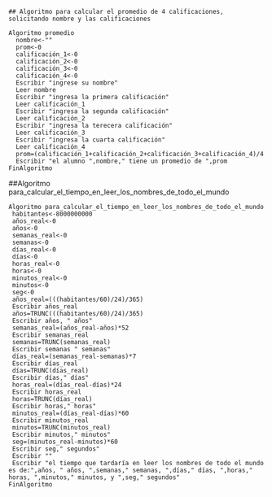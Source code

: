 	## Algoritmo para calcular el promedio de 4 calificaciones, solicitando nombre y las calificaciones   
    
    Algoritmo promedio
      nombre<-""
      prom<-0
      calificación_1<-0
      calificación_2<-0
      calificación_3<-0
      calificación_4<-0
      Escribir "ingrese su nombre"
      Leer nombre
      Escribir "ingresa la primera calificación"
      Leer calificación_1
      Escribir "ingresa la segunda calificación"
      Leer calificación_2	
      Escribir "ingresa la terecera calificación"
      Leer calificación_3	
      Escribir "ingresa la cuarta calificación"
      Leer calificación_4
      prom=(calificación_1+calificación_2+calificación_3+calificación_4)/4
      Escribir "el alumno ",nombre," tiene un promedio de ",prom
    FinAlgoritmo

##Algoritmo para_calcular_el_tiempo_en_leer_los_nombres_de_todo_el_mundo

    Algoritmo para_calcular_el_tiempo_en_leer_los_nombres_de_todo_el_mundo
     habitantes<-8000000000
     años_real<-0
     años<-0
     semanas_real<-0
     semanas<-0
     días_real<-0
     días<-0
     horas_real<-0
     horas<-0
     minutos_real<-0
     minutos<-0
     seg<-0
     años_real=(((habitantes/60)/24)/365)
     Escribir años_real
     años=TRUNC(((habitantes/60)/24)/365)
     Escribir años, " años"
     semanas_real=(años_real-años)*52
     Escribir semanas_real
     semanas=TRUNC(semanas_real)
     Escribir semanas " semanas"
     días_real=(semanas_real-semanas)*7
     Escribir días_real
     días=TRUNC(días_real)
     Escribir días," días"
     horas_real=(días_real-días)*24
     Escribir horas_real
     horas=TRUNC(días_real)
     Escribir horas," horas"
     minutos_real=(días_real-días)*60
     Escribir minutos_real
     minutos=TRUNC(minutos_real)
     Escribir minutos," minutos"
     seg=(minutos_real-minutos)*60
     Escribir seg," segundos"
     Escribir ""
     Escribir "el tiempo que tardaría en leer los nombres de todo el mundo es de:",años, " años, ",semanas," semanas, ",días," días, ",horas," horas, ",minutos," minutos, y ",seg," segundos" 
    FinAlgoritmo
